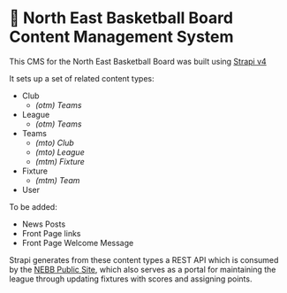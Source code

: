 # 🏀 North East Basketball Board Content Management System
This CMS for the North East Basketball Board was built using [Strapi v4](https://strapi.io/)

It sets up a set of related content types:
- Club
    - *(otm) Teams*
- League 
    - *(otm) Teams*
- Teams
    - *(mto) Club*
    - *(mto) League*
    - *(mtm) Fixture*
- Fixture
    - *(mtm) Team*
- User

To be added:
- News Posts
- Front Page links
- Front Page Welcome Message

Strapi generates from these content types a REST API which is consumed by the [NEBB Public Site](https://github.com/dangoreilly/nebb-front-end), which also serves as a portal for maintaining the league through updating fixtures with scores and assigning points. 